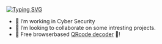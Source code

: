 [![Typing SVG](https://readme-typing-svg.demolab.com?font=Fira+Code&pause=1000&color=2BDF04&random=false&width=435&lines=Hi%2C+I+am+Robinzor!;Whatsup%3F)](https://git.io/typing-svg)

- 👀 I’m working in Cyber Security
- 💞️ I’m looking to collaborate on some intresting projects.
- 📲 Free browserbased [QRcode decoder](https://robinzor.nl/qr) 🚀!

